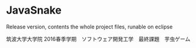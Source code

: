 # JavaSnake
Release version, contents the whole project files, runable on eclipse

筑波大学大学院
2016春季学期　ソフトウェア開発工学　最終課題　芋虫ゲーム
